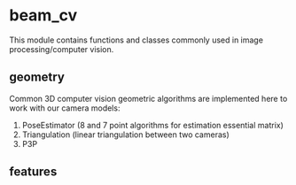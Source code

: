 # beam_cv

This module contains functions and classes commonly used in image processing/computer vision.

## geometry

Common 3D computer vision geometric algorithms are implemented here to work with our camera models:
1. PoseEstimator (8 and 7 point algorithms for estimation essential matrix)
2. Triangulation (linear triangulation between two cameras)
3. P3P

## features